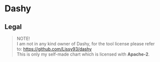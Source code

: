 # Dashy

## Legal

> NOTE! 
> <br> I am not in any kind owner of Dashy, for the tool license please refer to: https://github.com/Lissy93/dashy
> <br> This is only my self-made chart which is licensed with __Apache-2__. 
